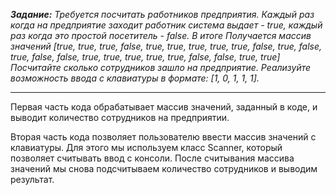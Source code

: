 ***Задание:** Требуется посчитать работников предприятия. Каждый раз когда на предприятие заходит работник система выдает - true, каждый раз когда это простой посетитель - false. В итоге Получается массив значений [true,  true,  true,  false, true,  true,  true,  true, true,  false, true,  false, true,  false, false, true, true,  true,  true,  true, false, false, true,  true] Посчитайте сколько сотрудников зашло на предприятие. Реализуйте возможность ввода с клавиатуры в формате: [1, 0, 1, 1, 1].*

---

Первая часть кода обрабатывает массив значений, заданный в коде, и выводит количество сотрудников на предприятии.

Вторая часть кода позволяет пользователю ввести массив значений с клавиатуры. Для этого мы используем класс Scanner, который позволяет считывать ввод с консоли. После считывания массива значений мы снова подсчитываем количество сотрудников и выводим результат.